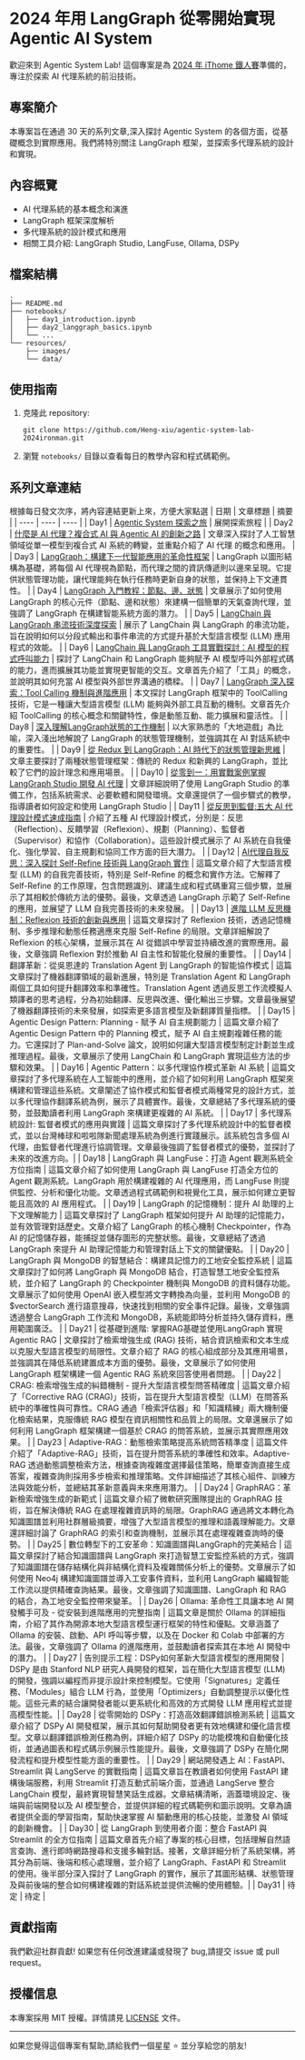 # 2024 年用 LangGraph 從零開始實現 Agentic AI System

歡迎來到 Agentic System Lab! 這個專案是為 [2024 年 iThome 鐵人賽](https://ithelp.ithome.com.tw/users/20161074/ironman/7469)準備的，專注於探索 AI 代理系統的前沿技術。

## 專案簡介

本專案旨在通過 30 天的系列文章,深入探討 Agentic System 的各個方面，從基礎概念到實際應用。我們將特別關注 LangGraph 框架，並探索多代理系統的設計和實現。

## 內容概覽

- AI 代理系統的基本概念和演進
- LangGraph 框架深度解析
- 多代理系統的設計模式和應用
- 相關工具介紹: LangGraph Studio, LangFuse, Ollama, DSPy

## 檔案結構

```
.
├── README.md
├── notebooks/
│   ├── day1_introduction.ipynb
│   ├── day2_langgraph_basics.ipynb
│   └── ...
└── resources/
    ├── images/
    └── data/
```

## 使用指南

1. 克隆此 repository:
   ```
   git clone https://github.com/Heng-xiu/agentic-system-lab-2024ironman.git
   ```

2. 瀏覽 `notebooks/` 目錄以查看每日的教學內容和程式碼範例。

## 系列文章連結

根據每日發文次序，將內容連結更新上來，方便大家點選
| 日期 | 文章標題 | 摘要 |
| ---- | ---- | ---- |
| Day1 | [Agentic System 探索之旅](https://ithelp.ithome.com.tw/articles/10346355) | 展開探索旅程 |
| Day2 | [什麼是 AI 代理？複合式 AI 與 Agentic AI 的創新之路](https://ithelp.ithome.com.tw/articles/10346976) | 文章深入探討了人工智慧領域從單一模型到複合式 AI 系統的轉變，並重點介紹了 AI 代理 的概念和應用。 |
| Day3 | [LangGraph：構建下一代智能應用的革命性框架](https://ithelp.ithome.com.tw/articles/10347050) | LangGraph 以圖形結構為基礎，將每個 AI 代理視為節點，而代理之間的資訊傳遞則以邊來呈現。它提供狀態管理功能，讓代理能夠在執行任務時更新自身的狀態，並保持上下文連貫性。 |
| Day4 | [LangGraph 入門教程：節點、邊、狀態](https://ithelp.ithome.com.tw/articles/10347138) | 文章展示了如何使用 LangGraph 的核心元件（節點、邊和狀態）來建構一個簡單的天氣查詢代理，並強調了 LangGraph 在構建智能系統方面的潛力。 |
| Day5 | [LangChain 與 LangGraph 串流技術深度探索](https://ithelp.ithome.com.tw/articles/10347147) | 展示了 LangChain 與 LangGraph 的串流功能，旨在說明如何以分段式輸出和事件串流的方式提升基於大型語言模型 (LLM) 應用程式的效能。 |
| Day6 |  [LangChain 與 LangGraph 工具實戰探討：AI 模型的程式呼叫能力](https://ithelp.ithome.com.tw/articles/10347269) | 探討了 LangChain 和 LangGraph 能夠賦予 AI 模型呼叫外部程式碼的能力，進而擴展其功能並實現更智能的交互。文章首先介紹了「工具」的概念，並說明其如何充當 AI 模型與外部世界溝通的橋樑。 |
| Day7 | [LangGraph 深入探索：Tool Calling 機制與進階應用](https://ithelp.ithome.com.tw/articles/10347297) | 本文探討 LangGraph 框架中的 ToolCalling 技術，它是一種讓大型語言模型 (LLM) 能夠與外部工具互動的機制。文章首先介紹 ToolCalling 的核心概念和關鍵特性，像是動態互動、能力擴展和靈活性。 |
| Day8 | [深入理解LangGraph狀態的工作機制](https://ithelp.ithome.com.tw/articles/10347304) | 以大家熟悉的「大地遊戲」為比喻，深入淺出地解說了 LangGraph 的狀態管理機制，並強調其在 AI 對話系統中的重要性。 |
| Day9 | [從 Redux 到 LangGraph：AI 時代下的狀態管理新思維](https://ithelp.ithome.com.tw/articles/10347417) | 文章主要探討了兩種狀態管理框架：傳統的 Redux 和新興的 LangGraph，並比較了它們的設計理念和應用場景。 |
| Day10 | [從零到一：用實戰案例掌握 LangGraph Studio 開發 AI 代理](https://ithelp.ithome.com.tw/articles/10348545) | 文章詳細說明了使用 LangGraph Studio 的準備工作，包括系統需求、必要軟體和開發環境。文章還提供了一個步驟式的教學，指導讀者如何設定和使用 LangGraph Studio |
| Day11 | [從反思到監督:五大 AI 代理設計模式速成指南](https://ithelp.ithome.com.tw/articles/10348572) | 介紹了五種 AI 代理設計模式，分別是：反思（Reflection）、反饋學習（Reflexion）、規劃（Planning）、監督者（Supervisor）和協作（Collaboration）。這些設計模式展示了 AI 系統在自我優化、強化學習、自主規劃和協同工作方面的巨大潛力。 |
| Day12 | [AI代理自我反思：深入探討 Self-Refine 技術與 LangGraph 實作](https://ithelp.ithome.com.tw/articles/10348596) | 這篇文章介紹了大型語言模型 (LLM) 的自我完善技術，特別是 Self-Refine 的概念和實作方法。它解釋了 Self-Refine 的工作原理，包含問題識別、建議生成和程式碼重寫三個步驟，並展示了其相較於傳統方法的優勢。最後，文章透過 LangGraph 示範了 Self-Refine 的應用，並展望了 LLM 自我完善技術的未來發展。 |
| Day13 | [進階 LLM 反思機制：Reflexion 技術的創新與應用](https://ithelp.ithome.com.tw/articles/10348597) | 這篇文章探討了 Reflexion 技術，透過記憶機制、多步推理和動態任務適應來克服 Self-Refine 的局限。文章詳細解說了 Reflexion 的核心架構，並展示其在 AI 從錯誤中學習並持續改進的實際應用。最後，文章強調 Reflexion 對於推動 AI 自主性和智能化發展的重要性。 |
| Day14 | 翻譯革新：從吳恩達的 Translation Agent 到 LangGraph 的智能協作模式 | 這篇文章探討了機器翻譯領域的最新進展，特別是 Translation Agent 和 LangGraph 兩個工具如何提升翻譯效率和準確性。Translation Agent 透過反思工作流模擬人類譯者的思考過程，分為初始翻譯、反思與改進、優化輸出三步驟。文章最後展望了機器翻譯技術的未來發展，如探索更多語言模型及新翻譯質量指標。 |
| Day15 | Agentic Design Pattern: Planning - 賦予 AI 自主規劃能力 | 這篇文章介紹了 Agentic Design Pattern 中的 Planning 模式，賦予 AI 自主規劃複雜任務的能力。它還探討了 Plan-and-Solve 論文，說明如何讓大型語言模型制定計劃並生成推理過程。最後，文章展示了使用 LangChain 和 LangGraph 實現這些方法的步驟和效果。 |
| Day16 | Agentic Pattern：以多代理協作模式革新 AI 系統 | 這篇文章探討了多代理系統在人工智能中的應用，並介紹了如何利用 LangGraph 框架來構建和管理這些系統。文章闡述了協作模式和監督者模式兩種常見的設計方式，並以多代理協作翻譯系統為例，展示了具體實作。最後，文章總結了多代理系統的優勢，並鼓勵讀者利用 LangGraph 來構建更複雜的 AI 系統。 |
| Day17 | 多代理系統設計: 監督者模式的應用與實踐 | 這篇文章探討了多代理系統設計中的監督者模式，並以台灣棒球和啦啦隊新聞處理系統為例進行實踐展示。該系統包含多個 AI 代理，由監督者代理進行協調管理。文章最後強調了監督者模式的優勢，並探討了未來的改進方向。|
| Day18 | LangGraph 與 LangFuse：打造 Agent 觀測系統全方位指南 | 這篇文章介紹了如何使用 LangGraph 與 LangFuse 打造全方位的 Agent 觀測系統。LangGraph 用於構建複雜的 AI 代理應用，而 LangFuse 則提供監控、分析和優化功能。文章透過程式碼範例和視覺化工具，展示如何建立更智能且高效的 AI 應用程式。 |
| Day19 | LangGraph 的記憶機制：提升 AI 助理的上下文理解能力 | 這篇文章探討了 LangGraph 框架如何提升 AI 助理的記憶能力，並有效管理對話歷史。文章介紹了 LangGraph 的核心機制 Checkpointer，作為 AI 的記憶儲存器，能捕捉並儲存圖形的完整狀態。最後，文章總結了透過 LangGraph 來提升 AI 助理記憶能力和管理對話上下文的關鍵優點。 |
| Day20 | LangGraph 與 MongoDB 的智慧結合：構建具記憶力的工地安全監控系統 | 這篇文章探討了如何將 LangGraph 與 MongoDB 結合，打造智慧工地安全監控系統，並介紹了 LangGraph 的 Checkpointer 機制與 MongoDB 的資料儲存功能。文章展示了如何使用 OpenAI 嵌入模型將文字轉換為向量，並利用 MongoDB 的 $vectorSearch 進行語意搜尋，快速找到相關的安全事件記錄。最後，文章強調透過整合 LangGraph 工作流和 MongoDB，系統能即時分析並持久儲存資料，應用範圍廣泛。 |
| Day21 | 從基礎到進階: 掌握RAG基礎並使用LangGraph 實現 Agentic RAG | 文章探討了檢索增強生成 (RAG) 技術，結合資訊檢索和文本生成以克服大型語言模型的局限性。文章介紹了 RAG 的核心組成部分及其應用場景，並強調其在降低系統建置成本方面的優勢。最後，文章展示了如何使用 LangGraph 框架構建一個 Agentic RAG 系統來回答使用者問題。 |
| Day22 | CRAG: 檢索增強生成的糾錯機制 - 提升大型語言模型問答精確度 | 這篇文章介紹了「Corrective RAG (CRAG)」技術，旨在提升大型語言模型（LLM）在問答系統中的準確性與可靠性。CRAG 通過「檢索評估器」和「知識精練」兩大機制優化檢索結果，克服傳統 RAG 模型在資訊相關性和品質上的局限。文章還展示了如何利用 LangGraph 框架構建一個基於 CRAG 的問答系統，並展示其實際應用效果。 |
| Day23 | Adaptive-RAG：動態檢索策略提高系統問答精準度 | 這篇文件介紹了「Adaptive-RAG」技術，旨在提升問答系統的準確性和效率。Adaptive-RAG 透過動態調整檢索方法，根據查詢複雜度選擇最佳策略，簡單查詢直接生成答案，複雜查詢則採用多步檢索和推理策略。文件詳細描述了其核心組件、訓練方法與效能分析，並總結其革新意義與未來應用潛力。 |
| Day24 | GraphRAG：革新檢索增強生成的新範式 | 這篇文章介紹了微軟研究團隊提出的 GraphRAG 技術，旨在解決傳統 RAG 在處理複雜資訊時的局限。GraphRAG 通過將文本轉化為知識圖譜並利用社群層級摘要，增強了大型語言模型的推理和語義理解能力。文章還詳細討論了 GraphRAG 的索引和查詢機制，並展示其在處理複雜查詢時的優勢。 |
| Day25 | 數位轉型下的工安革命：知識圖譜與LangGraph的完美結合 | 這篇文章探討了結合知識圖譜與 LangGraph 來打造智慧工安監控系統的方式，強調了知識圖譜在儲存結構化與非結構化資料及複雜關係分析上的優勢。文章展示了如何使用 Neo4j 構建知識圖譜並導入工安事件資料，並利用 LangGraph 編織智能工作流以提供精確查詢結果。最後，文章強調了知識圖譜、LangGraph 和 RAG 的結合，為工地安全監控帶來變革。 |
| Day26 | Ollama: 革命性工具讓本地 AI 開發觸手可及 - 從安裝到進階應用的完整指南 | 這篇文章是關於 Ollama 的詳細指南，介紹了其作為開源本地大型語言模型運行框架的特性和優點。文章涵蓋了 Ollama 的安裝、啟動、API 呼叫等步驟，以及在 Docker 和 Colab 中部署的方法。最後，文章強調了 Ollama 的進階應用，並鼓勵讀者探索其在本地 AI 開發中的潛力。 |
| Day27 | 告別提示工程：DSPy如何革新大型語言模型的應用開發 | DSPy 是由 Stanford NLP 研究人員開發的框架，旨在簡化大型語言模型 (LLM) 的開發，強調以編程而非提示設計來控制模型。它使用「Signatures」定義任務、「Modules」組合 LLM 行為，並使用「Optimizers」自動調整提示以優化性能。這些元素的結合讓開發者能以更系統化和高效的方式開發 LLM 應用程式並提高模型性能。|
| Day28 | 從零開始的 DSPy：打造高效翻譯錯誤檢測系統 | 這篇文章介紹了 DSPy AI 開發框架，展示其如何幫助開發者更有效地構建和優化語言模型。文章以翻譯錯誤檢測任務為例，詳細介紹了 DSPy 的功能模塊和自動優化技術，並通過圖表和程式碼示例展示性能提升。最後，文章強調了 DSPy 在簡化開發流程和提升模型性能方面的重要性。 |
| Day29 | 網站開發遇上 AI：FastAPI、Streamlit 與 LangServe 的實戰指南 | 這篇文章旨在教讀者如何使用 FastAPI 建構後端服務，利用 Streamlit 打造互動式前端介面，並通過 LangServe 整合 LangChain 模型，最終實現智慧笑話生成器。文章結構清晰，涵蓋環境設定、後端與前端開發以及 AI 模型整合，並提供詳細的程式碼範例和圖示說明。文章為讀者提供全面的學習指南，幫助快速掌握 AI 驅動應用的核心技能，並激發 AI 領域的創新機會。 |
| Day30 | 從 LangGraph 到使用者介面：整合 FastAPI 與 Streamlit 的全方位指南 | 這篇文章首先介紹了專案的核心目標，包括理解自然語言查詢、進行即時網路搜尋和支援多輪對話。接著，文章詳細分析了系統架構，將其分為前端、後端和核心處理層，並介紹了 LangGraph、FastAPI 和 Streamlit 的使用。後半部分深入探討了 LangGraph 的實作，展示了其圖形結構、狀態管理及與前後端的整合如何構建複雜的對話系統並提供流暢的使用體驗。|
| Day31 | 待定 | 待定 |

## 貢獻指南

我們歡迎社群貢獻! 如果您有任何改進建議或發現了 bug,請提交 issue 或 pull request。

## 授權信息

本專案採用 MIT 授權。詳情請見 [LICENSE](LICENSE) 文件。

---

如果您覺得這個專案有幫助,請給我們一個星星 ⭐️ 並分享給您的朋友!
